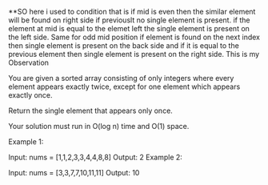 **SO here i used to condition that is if mid is even then the similar element will be found on right side if previouslt no single element is present. if the element at mid is equal to the elemet left the single element is present on the left side. Same for odd mid position if element is found on the next index then single element is present on the back side and if it is equal to the previous element then single element is present on the right side. This is my Observation 

You are given a sorted array consisting of only integers where every element appears exactly twice, except for one element which appears exactly once.

Return the single element that appears only once.

Your solution must run in O(log n) time and O(1) space.

 

Example 1:

Input: nums = [1,1,2,3,3,4,4,8,8]
Output: 2
Example 2:

Input: nums = [3,3,7,7,10,11,11]
Output: 10
